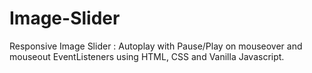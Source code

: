 # Image-Slider
 Responsive Image Slider : Autoplay with Pause/Play on mouseover and mouseout EventListeners using HTML, CSS and Vanilla Javascript.
